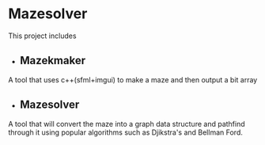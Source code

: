 # Mazesolver

This project includes 

- ## Mazekmaker
 A tool that uses c++(sfml+imgui) to make a maze and then output a bit array
 
- ## Mazesolver
A tool that will convert the maze into a graph data structure and pathfind through it using popular algorithms such as Djikstra's and Bellman Ford.